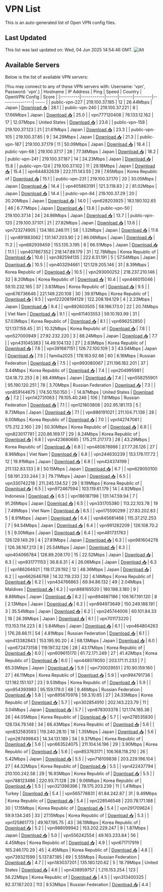 # VPN List

This is an auto-generated list of Open VPN config files.

## Last Updated

This list was last updated on: Wed, 04 Jun 2025 14:54:46 GMT.
![Alt](https://repobeats.axiom.co/api/embed/186b98318ef1479477931607c1ad7d823f12451f.svg "Repobeats analytics image")

## Available Servers

Below is the list of available VPN servers:

(You may connect to any of these VPN servers with: Username: 'vpn', Password: 'vpn'.)
| Hostname | IP Address | Ping | Speed | Country | OpenVPN Config | Score |
|----------|------------|------|-------|---------|----------------| ----- |
| public-vpn-227 | 219.100.37.185 | 12 | 26.44Mbps | Japan | [Download 📥](./configs/server_0_JP.ovpn) | 28.1 |
| public-vpn-240 | 219.100.37.221 | 8 | 17.66Mbps | Japan | [Download 📥](./configs/server_1_JP.ovpn) | 25.0 |
| vpn777120408 | 76.133.12.162 | 17 | 12.07Mbps | United States | [Download 📥](./configs/server_2_US.ovpn) | 23.6 |
| public-vpn-158 | 219.100.37.123 | 21 | 21.61Mbps | Japan | [Download 📥](./configs/server_3_JP.ovpn) | 23.3 |
| public-vpn-105 | 219.100.37.85 | 9 | 34.29Mbps | Japan | [Download 📥](./configs/server_4_JP.ovpn) | 21.3 |
| public-vpn-187 | 219.100.37.179 | 11 | 50.09Mbps | Japan | [Download 📥](./configs/server_5_JP.ovpn) | 18.4 |
| public-vpn-68 | 219.100.37.17 | 28 | 77.38Mbps | Japan | [Download 📥](./configs/server_6_JP.ovpn) | 18.2 |
| public-vpn-241 | 219.100.37.187 | 14 | 24.23Mbps | Japan | [Download 📥](./configs/server_7_JP.ovpn) | 15.8 |
| public-vpn-124 | 219.100.37.102 | 11 | 29.18Mbps | Japan | [Download 📥](./configs/server_8_JP.ovpn) | 15.4 |
| vpn644832639 | 222.111.143.55 | 29 | 7.65Mbps | Korea Republic of | [Download 📥](./configs/server_9_KR.ovpn) | 15.1 |
| public-vpn-231 | 219.100.37.170 | 20 | 30.05Mbps | Japan | [Download 📥](./configs/server_10_JP.ovpn) | 14.4 |
| vpn405863191 | 121.3.118.83 | 2 | 81.02Mbps | Japan | [Download 📥](./configs/server_11_JP.ovpn) | 14.4 |
| public-vpn-84 | 219.100.37.29 | 20 | 20.20Mbps | Japan | [Download 📥](./configs/server_12_JP.ovpn) | 14.0 |
| vpn628203925 | 183.180.102.65 | 46 | 6.77Mbps | Japan | [Download 📥](./configs/server_13_JP.ovpn) | 13.8 |
| public-vpn-50 | 219.100.37.14 | 24 | 24.86Mbps | Japan | [Download 📥](./configs/server_14_JP.ovpn) | 13.7 |
| public-vpn-120 | 219.100.37.101 | 21 | 27.82Mbps | Japan | [Download 📥](./configs/server_15_JP.ovpn) | 13.6 |
| vpn723274905 | 134.180.246.111 | 58 | 1.32Mbps | Japan | [Download 📥](./configs/server_16_JP.ovpn) | 11.6 |
| vpn891883062 | 131.147.203.90 | 2 | 86.06Mbps | Japan | [Download 📥](./configs/server_17_JP.ovpn) | 11.2 |
| vpn682939459 | 153.135.3.195 | 6 | 66.51Mbps | Japan | [Download 📥](./configs/server_18_JP.ovpn) | 11.1 |
| vpn407867352 | 218.147.89.179 | 31 | 12.78Mbps | Korea Republic of | [Download 📥](./configs/server_19_KR.ovpn) | 10.6 |
| vpn382594135 | 222.6.51.191 | 5 | 57.54Mbps | Japan | [Download 📥](./configs/server_20_JP.ovpn) | 10.5 |
| vpn403294661 | 121.129.205.146 | 31 | 8.39Mbps | Korea Republic of | [Download 📥](./configs/server_21_KR.ovpn) | 10.5 |
| vpn293000252 | 218.237.210.146 | 32 | 8.20Mbps | Korea Republic of | [Download 📥](./configs/server_22_KR.ovpn) | 10.4 |
| vpn446015046 | 59.10.232.165 | 37 | 3.83Mbps | Korea Republic of | [Download 📥](./configs/server_23_KR.ovpn) | 9.5 |
| vpn676736646 | 221.149.220.108 | 30 | 39.97Mbps | Korea Republic of | [Download 📥](./configs/server_24_KR.ovpn) | 9.5 |
| vpn122208194129 | 122.208.194.129 | 4 | 2.23Mbps | Japan | [Download 📥](./configs/server_25_JP.ovpn) | 9.4 |
| vpn892603505 | 58.186.173.0 | 22 | 20.74Mbps | Viet Nam | [Download 📥](./configs/server_26_VN.ovpn) | 9.1 |
| vpn611403553 | 59.10.193.99 | 31 | 57.03Mbps | Korea Republic of | [Download 📥](./configs/server_27_KR.ovpn) | 8.1 |
| vpn696252850 | 121.137.159.45 | 31 | 10.32Mbps | Korea Republic of | [Download 📥](./configs/server_28_KR.ovpn) | 7.8 |
| vpn527000949 | 27.92.232.220 | 3 | 88.24Mbps | Japan | [Download 📥](./configs/server_29_JP.ovpn) | 7.7 |
| vpn431045383 | 14.49.104.132 | 27 | 2.63Mbps | Korea Republic of | [Download 📥](./configs/server_30_KR.ovpn) | 7.6 |
| vpn391687151 | 126.72.100.109 | 3 | 43.54Mbps | Japan | [Download 📥](./configs/server_31_JP.ovpn) | 7.5 |
| familia2025 | 178.163.92.66 | 60 | 6.16Mbps | Russian Federation | [Download 📥](./configs/server_32_RU.ovpn) | 7.5 |
| vpn993080067 | 211.196.182.201 | 37 | 3.44Mbps | Korea Republic of | [Download 📥](./configs/server_33_KR.ovpn) | 7.4 |
| vpn204995981 | 124.18.72.253 | 8 | 88.49Mbps | Japan | [Download 📥](./configs/server_34_JP.ovpn) | 7.4 |
| vpn558255901 | 95.190.120.251 | 78 | 3.70Mbps | Russian Federation | [Download 📥](./configs/server_35_RU.ovpn) | 7.3 |
| vpn859144675 | 174.50.150.150 | - | 14.87Mbps | United States | [Download 📥](./configs/server_36_US.ovpn) | 7.2 |
| vpn142731063 | 79.105.40.246 | 106 | 7.81Mbps | Russian Federation | [Download 📥](./configs/server_37_RU.ovpn) | 7.1 |
| vpn121803808 | 202.95.181.113 | 5 | 9.73Mbps | Japan | [Download 📥](./configs/server_38_JP.ovpn) | 7.1 |
| vpn886191021 | 211.104.71.136 | 28 | 6.00Mbps | Korea Republic of | [Download 📥](./configs/server_39_KR.ovpn) | 7.0 |
| vpn142747061 | 175.212.2.160 | 29 | 50.30Mbps | Korea Republic of | [Download 📥](./configs/server_40_KR.ovpn) | 6.9 |
| vpn823017781 | 220.86.169.17 | 29 | 8.24Mbps | Korea Republic of | [Download 📥](./configs/server_41_KR.ovpn) | 6.8 |
| vpn423680685 | 175.211.217.173 | 28 | 43.29Mbps | Korea Republic of | [Download 📥](./configs/server_42_KR.ovpn) | 6.8 |
| vpn460878986 | 27.77.26.126 | 27 | 8.96Mbps | Viet Nam | [Download 📥](./configs/server_43_VN.ovpn) | 6.8 |
| vpn244630239 | 153.176.117.72 | 12 | 19.91Mbps | Japan | [Download 📥](./configs/server_44_JP.ovpn) | 6.8 |
| vpn424374199 | 211.132.83.133 | 8 | 50.15Mbps | Japan | [Download 📥](./configs/server_45_JP.ovpn) | 6.7 |
| vpn629050100 | 58.191.233.244 | 3 | 79.71Mbps | Japan | [Download 📥](./configs/server_46_JP.ovpn) | 6.5 |
| vpn330742218 | 211.245.134.52 | 29 | 9.19Mbps | Korea Republic of | [Download 📥](./configs/server_47_KR.ovpn) | 6.5 |
| vpn972467594 | 103.119.61.179 | 14 | 4.92Mbps | Indonesia | [Download 📥](./configs/server_48_ID.ovpn) | 6.5 |
| vpn186187198 | 131.147.59.94 | 7 | 91.26Mbps | Japan | [Download 📥](./configs/server_49_JP.ovpn) | 6.5 |
| vpn331705380 | 113.22.103.78 | 19 | 7.49Mbps | Viet Nam | [Download 📥](./configs/server_50_VN.ovpn) | 6.5 |
| vpn175590299 | 27.83.202.83 | 5 | 8.91Mbps | Japan | [Download 📥](./configs/server_51_JP.ovpn) | 6.4 |
| vpn845681468 | 115.37.212.253 | 7 | 94.54Mbps | Japan | [Download 📥](./configs/server_52_JP.ovpn) | 6.4 |
| vpn991282209 | 126.108.70.2 | 5 | 9.00Mbps | Japan | [Download 📥](./configs/server_53_JP.ovpn) | 6.4 |
| vpn481731763 | 126.129.149.29 | 4 | 27.81Mbps | Japan | [Download 📥](./configs/server_54_JP.ovpn) | 6.3 |
| vpn981604278 | 126.38.167.213 | 8 | 25.54Mbps | Japan | [Download 📥](./configs/server_55_JP.ovpn) | 6.3 |
| vpn404066784 | 126.89.208.170 | 15 | 22.52Mbps | Japan | [Download 📥](./configs/server_56_JP.ovpn) | 6.3 |
| vpn931771153 | 36.8.6.31 | 4 | 26.06Mbps | Japan | [Download 📥](./configs/server_57_JP.ovpn) | 6.3 |
| vpn186264921 | 118.17.29.192 | 12 | 48.36Mbps | Japan | [Download 📥](./configs/server_58_JP.ovpn) | 6.2 |
| vpn662646768 | 14.32.119.233 | 32 | 4.14Mbps | Korea Republic of | [Download 📥](./configs/server_59_KR.ovpn) | 6.2 |
| vpn434766863 | 69.94.86.132 | 49 | 2.04Mbps | Maldives | [Download 📥](./configs/server_60_MV.ovpn) | 6.2 |
| vpn888165520 | 180.198.3.180 | 9 | 8.88Mbps | Japan | [Download 📥](./configs/server_61_JP.ovpn) | 6.2 |
| vpn894887186 | 106.167.191.120 | 8 | 2.13Mbps | Japan | [Download 📥](./configs/server_62_JP.ovpn) | 6.2 |
| vpn894973649 | 150.249.188.191 | 3 | 35.54Mbps | Japan | [Download 📥](./configs/server_63_JP.ovpn) | 6.2 |
| vpn245744006 | 60.101.84.33 | 18 | 26.39Mbps | Japan | [Download 📥](./configs/server_64_JP.ovpn) | 6.1 |
| vpn701173220 | 113.153.114.223 | 8 | 5.84Mbps | Japan | [Download 📥](./configs/server_65_JP.ovpn) | 6.1 |
| vpn464804263 | 176.28.66.11 | 54 | 4.81Mbps | Russian Federation | [Download 📥](./configs/server_66_RU.ovpn) | 6.1 |
| vpn413382843 | 153.195.90.20 | 4 | 68.13Mbps | Japan | [Download 📥](./configs/server_67_JP.ovpn) | 6.0 |
| vpn672473158 | 119.197.32.126 | 28 | 43.17Mbps | Korea Republic of | [Download 📥](./configs/server_68_KR.ovpn) | 6.0 |
| vpn609615170 | 61.72.171.249 | 27 | 41.42Mbps | Korea Republic of | [Download 📥](./configs/server_69_KR.ovpn) | 6.0 |
| vpn448078050 | 203.171.11.233 | 7 | 65.33Mbps | Japan | [Download 📥](./configs/server_70_JP.ovpn) | 5.9 |
| vpn730029551 | 210.90.159.160 | 27 | 46.11Mbps | Korea Republic of | [Download 📥](./configs/server_71_KR.ovpn) | 5.9 |
| vpn994791736 | 121.182.151.107 | 23 | 9.53Mbps | Korea Republic of | [Download 📥](./configs/server_72_KR.ovpn) | 5.9 |
| vpn954393983 | 95.159.179.0 | 68 | 9.46Mbps | Russian Federation | [Download 📥](./configs/server_73_RU.ovpn) | 5.8 |
| vpn895670978 | 59.3.10.65 | 27 | 24.33Mbps | Korea Republic of | [Download 📥](./configs/server_74_KR.ovpn) | 5.7 |
| vpn302854910 | 202.143.223.79 | 11 | 3.04Mbps | Japan | [Download 📥](./configs/server_75_JP.ovpn) | 5.7 |
| vpn878303378 | 121.174.185.38 | 26 | 44.05Mbps | Korea Republic of | [Download 📥](./configs/server_76_KR.ovpn) | 5.7 |
| vpn278535830 | 128.134.79.148 | 34 | 66.43Mbps | Korea Republic of | [Download 📥](./configs/server_77_KR.ovpn) | 5.6 |
| vpn832583593 | 119.240.28.10 | 18 | 1.35Mbps | Japan | [Download 📥](./configs/server_78_JP.ovpn) | 5.6 |
| vpn287499843 | 14.34.131.189 | 34 | 9.37Mbps | Korea Republic of | [Download 📥](./configs/server_79_KR.ovpn) | 5.6 |
| vpn663524075 | 211.104.14.196 | 29 | 3.90Mbps | Korea Republic of | [Download 📥](./configs/server_80_KR.ovpn) | 5.6 |
| vpn853763171 | 106.168.118.210 | 26 | 5.42Mbps | Japan | [Download 📥](./configs/server_81_JP.ovpn) | 5.5 |
| vpn716109838 | 203.229.196.104 | 27 | 44.32Mbps | Korea Republic of | [Download 📥](./configs/server_82_KR.ovpn) | 5.5 |
| vpn422437794 | 210.100.242.58 | 29 | 16.93Mbps | Korea Republic of | [Download 📥](./configs/server_83_KR.ovpn) | 5.5 |
| vpn788123486 | 220.93.71.128 | 28 | 9.06Mbps | Korea Republic of | [Download 📥](./configs/server_84_KR.ovpn) | 5.5 |
| vpn321396396 | 78.175.203.239 | 11 | 1.41Mbps | Turkey | [Download 📥](./configs/server_85_TR.ovpn) | 5.4 |
| vpn565778831 | 61.84.242.87 | 31 | 9.49Mbps | Korea Republic of | [Download 📥](./configs/server_86_KR.ovpn) | 5.4 |
| vpn228546548 | 220.78.171.188 | 30 | 17.15Mbps | Korea Republic of | [Download 📥](./configs/server_87_KR.ovpn) | 5.4 |
| vpn291709624 | 59.9.134.245 | 33 | 27.15Mbps | Korea Republic of | [Download 📥](./configs/server_88_KR.ovpn) | 5.3 |
| vpn125861773 | 49.167.195.75 | 43 | 36.19Mbps | Korea Republic of | [Download 📥](./configs/server_89_KR.ovpn) | 5.2 |
| vpn988099942 | 153.202.229.247 | 9 | 1.87Mbps | Japan | [Download 📥](./configs/server_90_JP.ovpn) | 5.0 |
| vpn556242554 | 49.163.233.84 | 56 | 4.45Mbps | Korea Republic of | [Download 📥](./configs/server_91_KR.ovpn) | 4.9 |
| vpn671717919 | 165.246.170.29 | 45 | 4.45Mbps | Korea Republic of | [Download 📥](./configs/server_92_KR.ovpn) | 4.8 |
| vpn739321599 | 5.137.87.185 | 69 | 5.55Mbps | Russian Federation | [Download 📥](./configs/server_93_RU.ovpn) | 4.7 |
| vpn183037201 | 135.180.120.62 | 5 | 18.79Mbps | United States | [Download 📥](./configs/server_94_US.ovpn) | 4.6 |
| vpn438959757 | 1.215.153.254 | 123 | 56.22Mbps | Korea Republic of | [Download 📥](./configs/server_95_KR.ovpn) | 4.5 |
| vpn313400325 | 92.37.187.203 | 113 | 9.53Mbps | Russian Federation | [Download 📥](./configs/server_96_RU.ovpn) | 4.4 |
